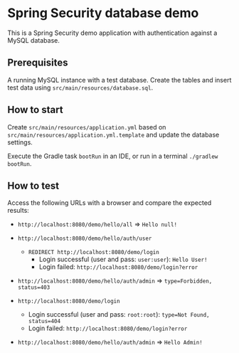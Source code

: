# Spring Security database demo

This is a Spring Security demo application with authentication against a MySQL database.

## Prerequisites

A running MySQL instance with a test database. Create the tables and insert test data using `src/main/resources/database.sql`.

## How to start

Create `src/main/resources/application.yml` based on `src/main/resources/application.yml.template` and update the database settings.

Execute the Gradle task `bootRun` in an IDE, or run in a terminal `./gradlew bootRun`.

## How to test

Access the following URLs with a browser and compare the expected results:

- `http://localhost:8080/demo/hello/all` => `Hello null!`

- `http://localhost:8080/demo/hello/auth/user`
    - `REDIRECT http://localhost:8080/demo/login`
        - Login successful (user and pass: `user:user`): `Hello User!`
        - Login failed: `http://localhost:8080/demo/login?error`

- `http://localhost:8080/demo/hello/auth/admin` => `type=Forbidden, status=403`

- `http://localhost:8080/demo/login`
    - Login successful (user and pass: `root:root`): `type=Not Found, status=404`
    - Login failed: `http://localhost:8080/demo/login?error`

- `http://localhost:8080/demo/hello/auth/admin` => `Hello Admin!`
